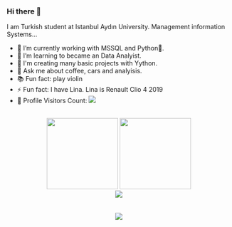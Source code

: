 ### Hi there 👋

I am Turkish student at Istanbul Aydın University. Management information Systems...<br/>

- 🔭 I’m currently working with MSSQL and Python🚀.
- 🌱 I’m learning to became an Data Analyist.
- 👯 I'm creating many basic projects  with Yython.
- 💬 Ask me about coffee, cars and analyisis.
- 📚 Fun fact: play violin
- ⚡ Fun fact: I have Lina. Lina is Renault Clio 4 2019
- 🎢 Profile Visitors Count:  ![](https://visitor-badge.glitch.me/badge?page_id=AsNott2000)

<br>

<!-- GITHUB STATUS -->
<div align="center">
  <img height="160em" src="https://github-readme-stats.vercel.app/api?username=AsNott2000&show_icons=true&theme=merko&bg_color=100,ff0000,ffff00,ff0000"/>
  <img height="160em" src="https://github-readme-stats-git-masterrstaa-rickstaa.vercel.app/api/top-langs/?username=AsNott2000&layout=compact&langs_count=7&theme=dark"/>
</div>

<div align="center">
  <img alig src="https://github-profile-trophy.vercel.app/?username=AsNott2000&theme=onedark&no-bg=true&no-frame=true" />
</div>

<br>

<!-- SOCIAL PAGES -->

<br>

<div align="center">
  <a href="https://www.linkedin.com/in/nurullah-coşkun-6b4a49279/" target="_blank"><img src="https://img.shields.io/badge/-LinkedIn-%230077B5?style=for-the-badge&logo=linkedin&logoColor=white" target="_blank"></a>  
</div>
